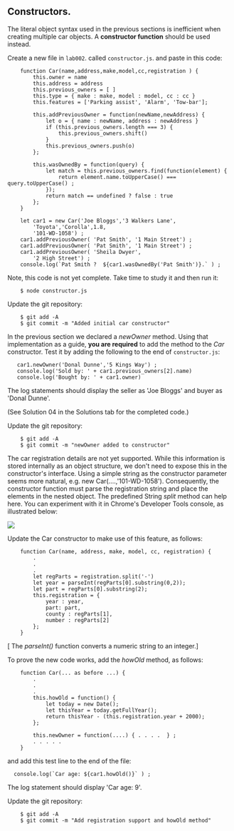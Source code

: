 ## Constructors.

The literal object syntax used in the previous sections is inefficient when creating multiple car objects. A __constructor function__ should be used instead. 

Create a new file in `lab002`. called `constructor.js`. and paste in this code:
 
		function Car(name,address,make,model,cc,registration ) {
			this.owner = name
			this.address = address
			this.previous_owners = [ ]
			this.type = { make : make, model : model, cc : cc }
			this.features = ['Parking assist', 'Alarm', 'Tow-bar'];

			this.addPreviousOwner = function(newName,newAddress) {
				let o = { name : newName, address : newAddress }
				if (this.previous_owners.length === 3) {
					this.previous_owners.shift()
				}
				this.previous_owners.push(o)
			};
			
			this.wasOwnedBy = function(query) {
				let match = this.previous_owners.find(function(element) {
					return element.name.toUpperCase() === query.toUpperCase() ;
				});
				return match == undefined ? false : true 
			};
		}

		let car1 = new Car('Joe Bloggs','3 Walkers Lane',
			'Toyota','Corolla',1.8,
			'101-WD-1058') ;
		car1.addPreviousOwner( 'Pat Smith', '1 Main Street') ;
		car1.addPreviousOwner( 'Pat Smith', '1 Main Street') ;
		car1.addPreviousOwner( 'Sheila Dwyer', 
			'2 High Street') ;
		console.log(`Pat Smith ?  ${car1.wasOwnedBy('Pat Smith')}.` ) ;


Note, this code is not yet complete. Take time to study it and then run it:

        $ node constructor.js 
 
 Update the git repository:
 
        $ git add -A
        $ git commit -m "Added initial car constructor"
 
In the previous section we declared a *newOwner* method. Using that implementation as a guide, __you are required__ to add the method to the *Car* constructor. Test it by adding the following to the end of `constructor.js`:

	   car1.newOwner('Donal Dunne','5 Kings Way') ;
       console.log('Sold by: ' + car1.previous_owners[2].name) 
       console.log('Bought by: ' + car1.owner) 

The log statements should display the seller as 'Joe Bloggs' and buyer as 'Donal Dunne'.

(See Solution 04 in the Solutions tab for the completed code.)

Update the git repository:
 
        $ git add -A
        $ git commit -m "newOwner added to constructor"

The car registration details are not yet supported. While this information is stored internally as an object structure, we don't need to expose this in the constructor's interface. Using a simple string as the constructor parameter seems more natural, e.g. new Car(....,'101-WD-1058'). Consequently, the constructor function must parse the registration string and place the elements in the nested object. The predefined String *split* method can help here. You can experiment with it in  Chrome's Developer Tools console, as illustrated below: 

![][split]

Update the Car constructor to make use of this feature, as follows:

		function Car(name, address, make, model, cc, registration) {
            .
            .
            .
			let regParts = registration.split('-')
		    let year = parseInt(regParts[0].substring(0,2));
		    let part = regParts[0].substring(2);
			this.registration = {
				year : year,
				part: part, 
				county : regParts[1], 
				number : regParts[2] 
			};
		}

[ The *parseInt()* function converts a numeric string to an integer.]

To prove the new code works, add the *howOld* method, as follows:

		function Car(... as before ...) {
		    .
		    . 
		    .
			this.howOld = function() {
				let today = new Date();
				let thisYear = today.getFullYear();
		        return thisYear - (this.registration.year + 2000);
			};

			this.newOwner = function(....) { . . . .  } ;
			. . . . . 
		}
	  
and add this test line to the end of the file:

      console.log(`Car age: ${car1.howOld()}` ) ;

The log statement should display 'Car age: 9'. 

Update the git repository:
 
        $ git add -A
        $ git commit -m "Add registration support and howOld method"

[solution]: ./05.solutions.html
[date]: ../img/date.png
[split]: ../img/split.png
